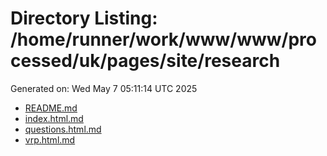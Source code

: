 # Directory Listing: /home/runner/work/www/www/processed/uk/pages/site/research
Generated on: Wed May  7 05:11:14 UTC 2025

- [README.md](README.md)
- [index.html.md](index.html.md)
- [questions.html.md](questions.html.md)
- [vrp.html.md](vrp.html.md)
